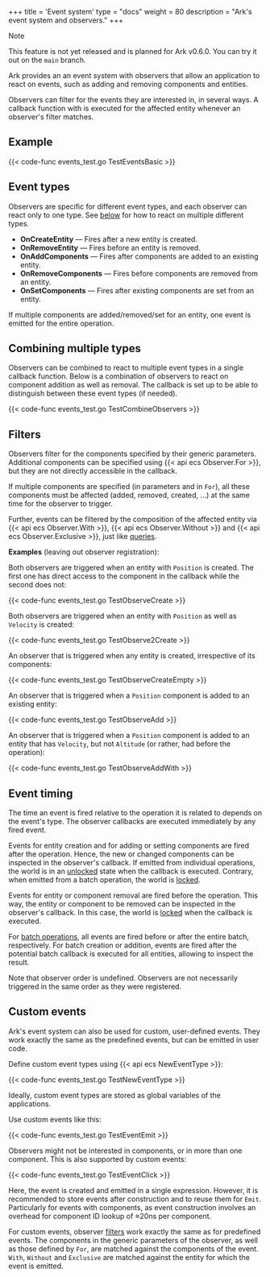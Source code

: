 +++
title = 'Event system'
type = "docs"
weight = 80
description = "Ark's event system and observers."
+++
> [!NOTE]
> This feature is not yet released and is planned for Ark v0.6.0.
> You can try it out on the `main` branch.

Ark provides an an event system with observers that allow an application to react on events,
such as adding and removing components and entities.

Observers can filter for the events they are interested in, in several ways.
A callback function with is executed for the affected entity whenever an observer's filter matches.

## Example

{{< code-func events_test.go TestEventsBasic >}}

## Event types

Observers are specific for different event types, and each observer can react only to one type.
See [below](#combining-multiple-types) for how to react on multiple different types.

- **OnCreateEntity** &mdash; Fires after a new entity is created.  
- **OnRemoveEntity** &mdash; Fires before an entity is removed.
- **OnAddComponents** &mdash; Fires after components are added to an existing entity.
- **OnRemoveComponents** &mdash; Fires before components are removed from an entity.
- **OnSetComponents** &mdash; Fires after existing components are set from an entity.

If multiple components are added/removed/set for an entity,
one event is emitted for the entire operation.

## Combining multiple types

Observers can be combined to react to multiple event types in a single callback function.
Below is a combination of observers to react on component addition as well as removal.
The callback is set up to be able to distinguish between these event types (if needed).

{{< code-func events_test.go TestCombineObservers >}}

## Filters

Observers filter for the components specified by their generic parameters.
Additional components can be specified using {{< api ecs Observer.For >}},
but they are not directly accessible in the callback.

If multiple components are specified (in parameters and in `For`),
all these components must be affected (added, removed, created, ...)
at the same time for the observer to trigger.

Further, events can be filtered by the composition of the affected entity via
{{< api ecs Observer.With >}}, {{< api ecs Observer.Without >}} and {{< api ecs Observer.Exclusive >}}, just like [queries](../queries/).

**Examples** (leaving out observer registration):

Both observers are triggered when an entity with `Position` is created.
The first one has direct access to the component in the callback while the second does not:

{{< code-func events_test.go TestObserveCreate >}}

Both observers are triggered when an entity with `Position` as well as `Velocity` is created:

{{< code-func events_test.go TestObserve2Create >}}

An observer that is triggered when any entity is created, irrespective of its components:

{{< code-func events_test.go TestObserveCreateEmpty >}}

An observer that is triggered when a `Position` component is added to an existing entity:

{{< code-func events_test.go TestObserveAdd >}}

An observer that is triggered when a `Position` component is added to an entity
that has `Velocity`, but not `Altitude` (or rather, had before the operation):

{{< code-func events_test.go TestObserveAddWith >}}

## Event timing

The time an event is fired relative to the operation it is related to depends on the event's type.
The observer callbacks are executed immediately by any fired event.

Events for entity creation and for adding or setting components are fired after the operation.
Hence, the new or changed components can be inspected in the observer's callback.
If emitted from individual operations, the world is in an [unlocked](../queries#world-lock) state when the callback is executed. Contrary, when emitted from a batch operation, the world is [locked](../queries#world-lock).

Events for entity or component removal are fired before the operation.
This way, the entity or component to be removed can be inspected in the observer's callback.
In this case, the world is [locked](../queries#world-lock) when the callback is executed.

For [batch operations](../batch), all events are fired before or after the entire batch, respectively.
For batch creation or addition, events are fired after the potential batch callback
is executed for all entities, allowing to inspect the result.

Note that observer order is undefined. Observers are not necessarily triggered
in the same order as they were registered.

## Custom events

Ark's event system can also be used for custom, user-defined events.
They work exactly the same as the predefined events, but can be emitted in user code.

Define custom event types using {{< api ecs NewEventType >}}:

{{< code-func events_test.go TestNewEventType >}}

Ideally, custom event types are stored as global variables of the applications.

Use custom events like this:

{{< code-func events_test.go TestEventEmit >}}

Observers might not be interested in components, or in more than one component.
This is also supported by custom events:

{{< code-func events_test.go TestEventClick >}}

Here, the event is created and emitted in a single expression.
However, it is recommended to store events after construction and to reuse them for `Emit`.
Particularly for events with components, as event construction involves an overhead
for component ID lookup of &approx;20ns per component.

For custom events, observer [filters](#filters) work exactly the same as for predefined events.
The components in the generic parameters of the observer, as well as those defined by `For`,
are matched against the components of the event.
`With`, `Without` and `Exclusive` are matched against the entity for which the event is emitted.
